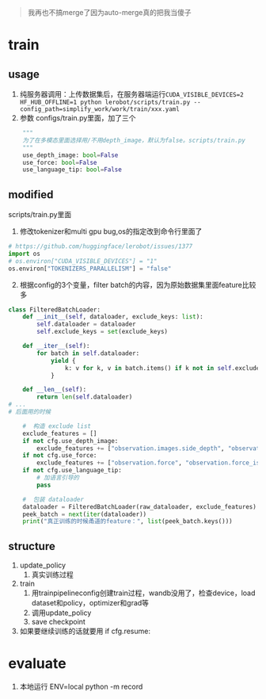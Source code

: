 > 我再也不搞merge了因为auto-merge真的把我当傻子

# train
## usage
1. 纯服务器调用：上传数据集后，在服务器端运行`CUDA_VISIBLE_DEVICES=2 HF_HUB_OFFLINE=1 python lerobot/scripts/train.py --config_path=simplify_work/work/train/xxx.yaml`
2. 参数 configs/train.py里面，加了三个
```python
    """
    为了在多模态里面选择用/不用depth_image，默认为false。scripts/train.py
    """
    use_depth_image: bool=False
    use_force: bool=False
    use_language_tip: bool=False
```

## modified
scripts/train.py里面

1. 修改tokenizer和multi gpu bug,os的指定改到命令行里面了

```python
# https://github.com/huggingface/lerobot/issues/1377
import os
# os.environ["CUDA_VISIBLE_DEVICES"] = "1"
os.environ["TOKENIZERS_PARALLELISM"] = "false"
```
2. 根据config的3个变量，filter batch的内容，因为原始数据集里面feature比较多

```python
class FilteredBatchLoader:
    def __init__(self, dataloader, exclude_keys: list):
        self.dataloader = dataloader
        self.exclude_keys = set(exclude_keys)

    def __iter__(self):
        for batch in self.dataloader:
            yield {
                k: v for k, v in batch.items() if k not in self.exclude_keys
            }

    def __len__(self):
        return len(self.dataloader)
# ...
# 后面用的时候

    #  构造 exclude list
    exclude_features = []
    if not cfg.use_depth_image:
        exclude_features += ["observation.images.side_depth", "observation.images.side_depth_is_pad"]
    if not cfg.use_force:
        exclude_features += ["observation.force", "observation.force_is_pad"]
    if not cfg.use_language_tip:
        # 加语言引导的
        pass

    #  包装 dataloader
    dataloader = FilteredBatchLoader(raw_dataloader, exclude_features)
    peek_batch = next(iter(dataloader))
    print("真正训练的时候甬道的feature：", list(peek_batch.keys()))

```

## structure
1. update_policy
   1. 真实训练过程
2. train
   1. 用trainpipelineconfig创建train过程，wandb没用了，检查device，load dataset和policy，optimizer和grad等
   2. 调用update_policy
   3. save checkpoint
3. 如果要继续训练的话就要用    if cfg.resume:


# evaluate
1. 本地运行 ENV=local python -m record
